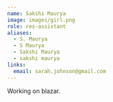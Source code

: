 ```yaml
---
name: Sakshi Maurya
image: images/girl.png
role: res-assistant
aliases:
  - S. Maurya
  - S Maurya
  - Sakshi Maurya
  - sakshi maurya
links:
  email: sarah.johnson@gmail.com
---
```


Working on blazar.
